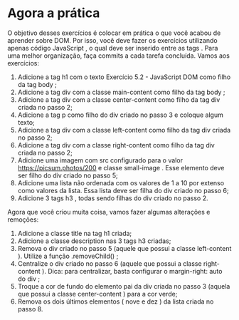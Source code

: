 # Agora a prática

O objetivo desses exercícios é colocar em prática o que você acabou de aprender sobre DOM. Por isso, você deve fazer os exercícios utilizando apenas código JavaScript , o qual deve ser inserido entre as tags <script> e </script> .
Para uma melhor organização, faça commits a cada tarefa concluída. Vamos aos exercícios:
1. Adicione a tag h1 com o texto Exercício 5.2 - JavaScript DOM como filho da tag body ;
2. Adicione a tag div com a classe main-content como filho da tag body ;
3. Adicione a tag div com a classe center-content como filho da tag div criada no passo 2;
4. Adicione a tag p como filho do div criado no passo 3 e coloque algum texto;
5. Adicione a tag div com a classe left-content como filho da tag div criada no passo 2;
6. Adicione a tag div com a classe right-content como filho da tag div criada no passo 2;
7. Adicione uma imagem com src configurado para o valor https://picsum.photos/200 e classe small-image . Esse elemento deve ser filho do div criado no passo 5;
8. Adicione uma lista não ordenada com os valores de 1 a 10 por extenso como valores da lista. Essa lista deve ser filha do div criado no passo 6;
9. Adicione 3 tags h3 , todas sendo filhas do div criado no passo 2.

Agora que você criou muita coisa, vamos fazer algumas alterações e remoções:
1. Adicione a classe title na tag h1 criada;
2. Adicione a classe description nas 3 tags h3 criadas;
3. Remova o div criado no passo 5 (aquele que possui a classe left-content ). Utilize a função .removeChild() ;
4. Centralize o div criado no passo 6 (aquele que possui a classe right-content ). Dica: para centralizar, basta configurar o margin-right: auto do div ;
5. Troque a cor de fundo do elemento pai da div criada no passo 3 (aquela que possui a classe center-content ) para a cor verde;
6. Remova os dois últimos elementos ( nove e dez ) da lista criada no passo 8.

